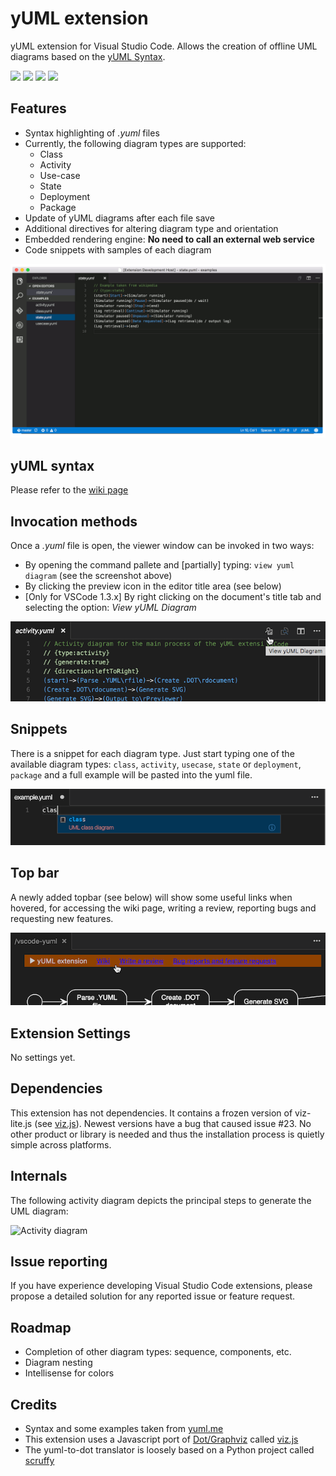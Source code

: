 # yUML extension
yUML extension for Visual Studio Code. Allows the creation of offline UML diagrams based on the [yUML Syntax](http://yuml.me/).

[![](https://vsmarketplacebadge.apphb.com/version/JaimeOlivares.yuml.svg)](https://marketplace.visualstudio.com/items?itemName=JaimeOlivares.yuml)
[![](https://vsmarketplacebadge.apphb.com/installs/JaimeOlivares.yuml.svg)](https://marketplace.visualstudio.com/items?itemName=JaimeOlivares.yuml)
[![](https://vsmarketplacebadge.apphb.com/rating/JaimeOlivares.yuml.svg)](https://marketplace.visualstudio.com/items?itemName=JaimeOlivares.yuml)
![](https://circleci.com/gh/jaime-olivares/vscode-yuml.svg?style=shield)

## Features
* Syntax highlighting of *.yuml* files
* Currently, the following diagram types are supported: 
  + Class
  + Activity 
  + Use-case
  + State
  + Deployment
  + Package
* Update of yUML diagrams after each file save
* Additional directives for altering diagram type and orientation
* Embedded rendering engine: **No need to call an external web service**
* Code snippets with samples of each diagram

![yUML extension screenshots](images/vscode-yuml.gif)

## yUML syntax
Please refer to the [wiki page](https://github.com/jaime-olivares/vscode-yuml/wiki)

## Invocation methods
Once a *.yuml* file is open, the viewer window can be invoked in two ways:
* By opening the command pallete and [partially] typing: `view yuml diagram` (see the screenshot above)
* By clicking the preview icon in the editor title area (see below)
* [Only for VSCode 1.3.x] By right clicking on the document's title tab and selecting the option: *View yUML Diagram*

![title icon](images/title_icon.png)

## Snippets
There is a snippet for each diagram type. Just start typing one of the available diagram types: 
`class`, `activity`, `usecase`, `state` or `deployment`, `package` 
and a full example will be pasted into the yuml file.

![yUML snippet screenshot](images/snippet.png)

## Top bar
A newly added topbar (see below) will show some useful links when hovered,
for accessing the wiki page, writing a review, reporting bugs and requesting new features.

![yUML snippet screenshot](images/top_bar.png)

## Extension Settings
No settings yet.

## Dependencies
This extension has not dependencies.
It contains a frozen version of viz-lite.js (see [viz.js](https://github.com/mdaines/viz.js)). Newest versions have a bug that caused issue #23.
No other product or library is needed and thus the installation process is quietly simple across platforms.

## Internals
The following activity diagram depicts the principal steps to generate the UML diagram:

![Activity diagram](https://cdn.rawgit.com/jaime-olivares/vscode-yuml/master/docs/yuml_activity.svg)

## Issue reporting
If you have experience developing Visual Studio Code extensions, please propose a detailed solution for any reported issue or feature request.

## Roadmap
* Completion of other diagram types: sequence, components, etc.
* Diagram nesting
* Intellisense for colors

## Credits
* Syntax and some examples taken from [yuml.me](http://yuml.me/diagram/scruffy/class/samples)
* This extension uses a Javascript port of [Dot/Graphviz](http://www.graphviz.org/) called [viz.js](https://github.com/mdaines/viz.js)
* The yuml-to-dot translator is loosely based on a Python project called [scruffy](https://github.com/aivarsk/scruffy)
